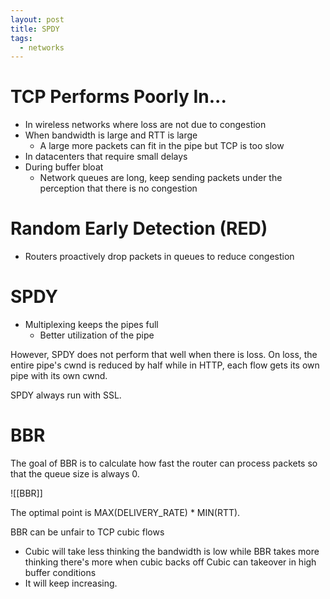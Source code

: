 ```yaml
---
layout: post
title: SPDY
tags:
  - networks
---
```

# TCP Performs Poorly In...

- In wireless networks where loss are not due to congestion
- When bandwidth is large and RTT is large
	- A large more packets can fit in the pipe but TCP is too slow
- In datacenters that require small delays
- During buffer bloat
	- Network queues are long, keep sending packets under the perception that there is no congestion

# Random Early Detection (RED)
- Routers proactively drop packets in queues to reduce congestion

# SPDY
- Multiplexing keeps the pipes full
	- Better utilization of the pipe

However, SPDY does not perform that well when there is loss. On loss, the entire pipe's cwnd is reduced by half while in HTTP, each flow gets its own pipe with its own cwnd.

SPDY always run with SSL.

# BBR

The goal of BBR is to calculate how fast the router can process packets so that the queue size is always 0. 


![[BBR]]

The optimal point is MAX(DELIVERY_RATE) * MIN(RTT).

BBR can be unfair to TCP cubic flows
- Cubic will take less thinking the bandwidth is low while BBR takes more thinking there's more when cubic backs off
Cubic can takeover in high buffer conditions
- It will keep increasing.
